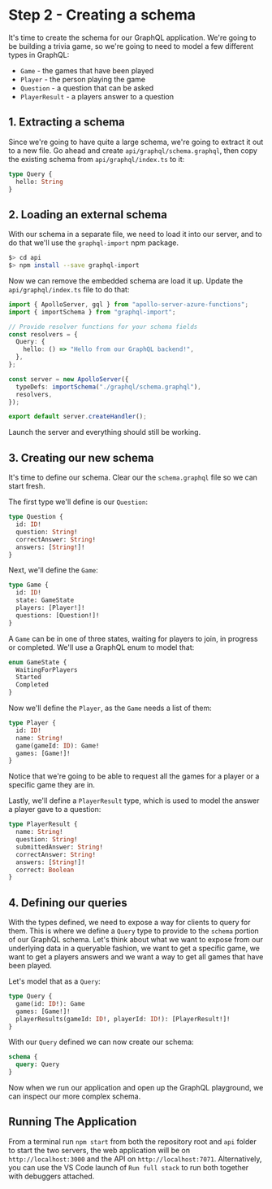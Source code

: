 # Step 2 - Creating a schema

It's time to create the schema for our GraphQL application. We're going to be building a trivia game, so we're going to need to model a few different types in GraphQL:

- `Game` - the games that have been played
- `Player` - the person playing the game
- `Question` - a question that can be asked
- `PlayerResult` - a players answer to a question

## 1. Extracting a schema

Since we're going to have quite a large schema, we're going to extract it out to a new file. Go ahead and create `api/graphql/schema.graphql`, then copy the existing schema from `api/graphql/index.ts` to it:

```graphql
type Query {
  hello: String
}
```

## 2. Loading an external schema

With our schema in a separate file, we need to load it into our server, and to do that we'll use the `graphql-import` npm package.

```bash
$> cd api
$> npm install --save graphql-import
```

Now we can remove the embedded schema are load it up. Update the `api/graphql/index.ts` file to do that:

```typescript
import { ApolloServer, gql } from "apollo-server-azure-functions";
import { importSchema } from "graphql-import";

// Provide resolver functions for your schema fields
const resolvers = {
  Query: {
    hello: () => "Hello from our GraphQL backend!",
  },
};

const server = new ApolloServer({
  typeDefs: importSchema("./graphql/schema.graphql"),
  resolvers,
});

export default server.createHandler();
```

Launch the server and everything should still be working.

## 3. Creating our new schema

It's time to define our schema. Clear our the `schema.graphql` file so we can start fresh.

The first type we'll define is our `Question`:

```graphql
type Question {
  id: ID!
  question: String!
  correctAnswer: String!
  answers: [String!]!
}
```

Next, we'll define the `Game`:

```graphql
type Game {
  id: ID!
  state: GameState
  players: [Player!]!
  questions: [Question!]!
}
```

A `Game` can be in one of three states, waiting for players to join, in progress or completed. We'll use a GraphQL enum to model that:

```graphql
enum GameState {
  WaitingForPlayers
  Started
  Completed
}
```

Now we'll define the `Player`, as the `Game` needs a list of them:

```graphql
type Player {
  id: ID!
  name: String!
  game(gameId: ID): Game!
  games: [Game!]!
}
```

Notice that we're going to be able to request all the games for a player or a specific game they are in.

Lastly, we'll define a `PlayerResult` type, which is used to model the answer a player gave to a question:

```graphql
type PlayerResult {
  name: String!
  question: String!
  submittedAnswer: String!
  correctAnswer: String!
  answers: [String!]!
  correct: Boolean
}
```

## 4. Defining our queries

With the types defined, we need to expose a way for clients to query for them. This is where we define a `Query` type to provide to the `schema` portion of our GraphQL schema. Let's think about what we want to expose from our underlying data in a queryable fashion, we want to get a specific game, we want to get a players answers and we want a way to get all games that have been played.

Let's model that as a `Query`:

```graphql
type Query {
  game(id: ID!): Game
  games: [Game!]!
  playerResults(gameId: ID!, playerId: ID!): [PlayerResult!]!
}
```

With our `Query` defined we can now create our schema:

```graphql
schema {
  query: Query
}
```

Now when we run our application and open up the GraphQL playground, we can inspect our more complex schema.

## Running The Application

From a terminal run `npm start` from both the repository root and `api` folder to start the two servers, the web application will be on `http://localhost:3000` and the API on `http://localhost:7071`. Alternatively, you can use the VS Code launch of `Run full stack` to run both together with debuggers attached.
